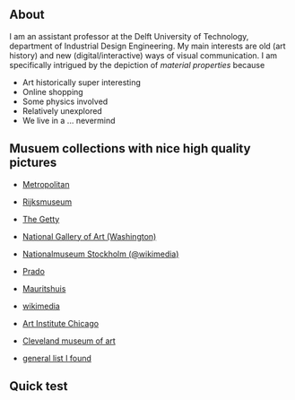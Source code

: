

## About
I am an assistant professor at the Delft University of Technology, department of Industrial Design Engineering. My main interests are old (art history) and new (digital/interactive) ways of visual communication. I am specifically intrigued by the depiction of *material properties* because
* Art historically super interesting
* Online shopping
* Some physics involved
* Relatively unexplored
* We live in a ... nevermind



<!---
<iframe src="https://editor.p5js.org/maartenwijntjes/embed/OTdnso7os" width="400" height="400"></iframe>
-->

<!---
<script src="https://cdnjs.cloudflare.com/ajax/libs/p5.js/0.7.3/p5.min.js"></script>
<script src="sketch1.js" ></script>
-->

<div id="sketch-holder1"></div>


## Musuem collections with nice high quality pictures

- [Metropolitan](https://www.metmuseum.org/art/collection/)
- [Rijksmuseum](https://www.rijksmuseum.nl/en/search)
- [The Getty](https://www.getty.edu/art/collection/)
- [National Gallery of Art (Washington)](https://www.nga.gov/collection/collection-search.html)
- [Nationalmuseum Stockholm (@wikimedia)](https://commons.wikimedia.org/wiki/Category:Media_contributed_by_Nationalmuseum_Stockholm:_2016-100)
- [Prado](https://www.museodelprado.es/en/the-collection)
- [Mauritshuis](https://www.mauritshuis.nl/en/explore/the-collection/search/)
- [wikimedia](https://commons.wikimedia.org/wiki/Main_Page)
- [Art Institute Chicago](https://www.artic.edu/collection)
- [Cleveland museum of art](http://www.clevelandart.org/)

- [general list I found](http://www.openculture.com/2016/05/1-8-million-free-works-of-art-from-world-class-museums-a-meta-list.html)

## Quick test


<script src="https://cdnjs.cloudflare.com/ajax/libs/p5.js/0.7.3/p5.min.js"></script>
<script src="sketch1.js"></script>